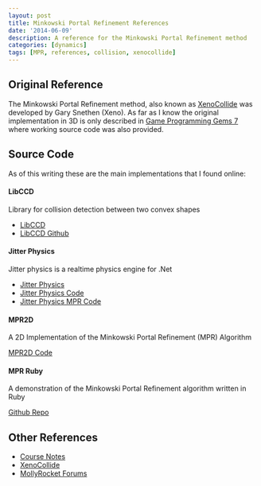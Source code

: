 ```yaml
---
layout: post
title: Minkowski Portal Refinement References
date: '2014-06-09'
description: A reference for the Minkowski Portal Refinement method
categories: [dynamics]
tags: [MPR, references, collision, xenocollide]
---
```


## Original Reference
The Minkowski Portal Refinement method, also known as [XenoCollide](http://xenocollide.snethen.com/) was developed by Gary Snethen (Xeno). As far as I know the original implementation in 3D is only described in [Game Programming Gems 7](http://www.amazon.com/Game-Programming-Gems-Series/dp/1584505273) where working source code was also provided.


## Source Code

As of this writing these are the main implementations that I found online:

#### LibCCD

Library for collision detection between two convex shapes

- [LibCCD](http://libccd.danfis.cz/)
- [LibCCD Github](https://github.com/danfis/libccd)


#### Jitter Physics

Jitter physics is a realtime physics engine for .Net

- [Jitter Physics](http://jitter-physics.com)
- [Jitter Physics Code](https://code.google.com/p/jitterphysics/)
- [Jitter Physics MPR Code](https://code.google.com/p/jitterphysics/source/browse/trunk/Jitter/Collision/XenoCollide.cs)

#### MPR2D

A 2D Implementation of the Minkowski Portal Refinement (MPR) Algorithm

[MPR2D Code](https://code.google.com/p/mpr2d/)

#### MPR Ruby

A demonstration of the Minkowski Portal Refinement algorithm written in Ruby

[Github Repo](https://github.com/vaiorabbit/MPRTest)


## Other References

- [Course Notes](http://www.cs.sjsu.edu/faculty/pollett/masters/Semesters/Spring12/josh/?mpr_report.html)
- [XenoCollide](http://xenocollide.snethen.com/)
- [MollyRocket Forums](http://mollyrocket.com/forums/molly_forum_759.html)